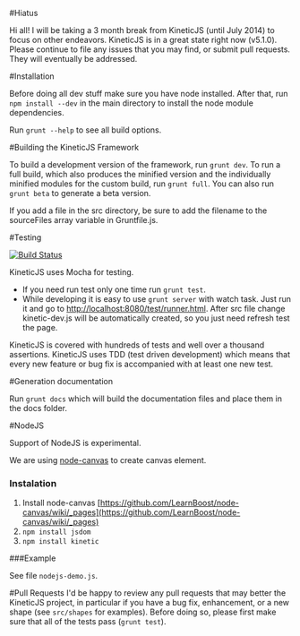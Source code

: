 #Hiatus

Hi all! I will be taking a 3 month break from KineticJS (until July 2014) to focus on other endeavors.  KineticJS is in a great state right now (v5.1.0).  Please continue to file any issues that you may find, or submit pull requests.  They will eventually be addressed.

#Installation

Before doing all dev stuff make sure you have node installed. After that, run `npm install --dev` in the main directory to install the node module dependencies.

Run `grunt --help` to see all build options.

#Building the KineticJS Framework 

To build a development version of the framework, run `grunt dev`. To run a full build, which also produces the minified version and the individually minified modules for the custom build, run `grunt full`.  You can also run `grunt beta` to generate a beta version.   

If you add a file in the src directory, be sure to add the filename to the sourceFiles array variable in Gruntfile.js.

#Testing

[![Build Status](https://travis-ci.org/ericdrowell/KineticJS.png)](https://travis-ci.org/ericdrowell/KineticJS)

KineticJS uses Mocha for testing. 

* If you need run test only one time run `grunt test`.
* While developing it is easy to use `grunt server` with watch task. Just run it and go to [http://localhost:8080/test/runner.html](http://localhost:8080/test/runner.html). After src file change kinetic-dev.js will be automatically created, so you just need refresh test the page.

KineticJS is covered with hundreds of tests and well over a thousand assertions.  KineticJS uses TDD (test driven development) which means that every new feature or bug fix is accompanied with at least one new test. 

#Generation documentation

Run `grunt docs` which will build the documentation files and place them in the docs folder.

#NodeJS

Support of NodeJS is experimental.

We are using [node-canvas](https://github.com/LearnBoost/node-canvas) to create canvas element.

### Instalation

1. Install node-canvas [https://github.com/LearnBoost/node-canvas/wiki/_pages](https://github.com/LearnBoost/node-canvas/wiki/_pages)
2. `npm install jsdom`
3. `npm install kinetic`

###Example

See file `nodejs-demo.js`.

#Pull Requests
I'd be happy to review any pull requests that may better the KineticJS project, in particular if you have a bug fix, enhancement, or a new shape (see `src/shapes` for examples).  Before doing so, please first make sure that all of the tests pass (`grunt test`). 
